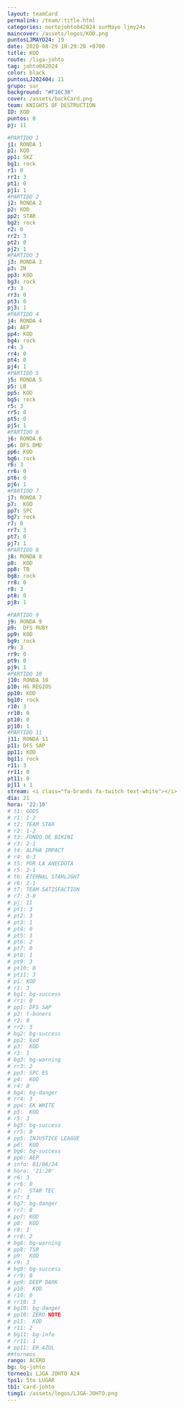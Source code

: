 ```yaml
---
layout: teamCard
permalink: /team/:title.html
categories: nortejohto042024 surMayo ljmy24s 
maincover: /assets/logos/KOD.png
puntosLJMAYO24: 19
date: 2020-08-29 10:29:20 +0700
title: KOD
route: /liga-johto
tag: johto042024
color: black
puntosLJ202404: 11
grupo: sur
background: "#F16C38"
cover: /assets/backCard.png
team: KNIGHTS OF DESTRUCTION
ID: KOD
puntos: 0
pj: 11

#PARTIDO 1
j1: RONDA 1
p1: KOD
pp1: SKZ
bg1: rock
r1: 0
rr1: 3
pt1: 0
pj1: 1
#PARTIDO 2
j2: RONDA 2
p2: KOD
pp2: STAR
bg2: rock
r2: 0
rr2: 3
pt2: 0
pj2: 1 
#PARTIDO 3
j3: RONDA 3
p3: ZN
pp3: KOD
bg3: rock
r3: 3
rr3: 0
pt3: 0
pj3: 1
#PARTIDO 4
j4: RONDA 4
p4: AEP
pp4: KOD
bg4: rock
r4: 3
rr4: 0
pt4: 0
pj4: 1
#PARTIDO 5
j5: RONDA 5
p5: LB
pp5: KOD
bg5: rock
r5: 3
rr5: 0
pt5: 0
pj5: 1
#PARTIDO 6
j6: RONDA 6
p6: DFS DMD
pp6: KOD
bg6: rock
r6: 3
rr6: 0 
pt6: 0
pj6: 1
#PARTIDO 7
j7: RONDA 7
p7:  KOD
pp7: SPC
bg7: rock
r7: 0
rr7: 3
pt7: 0
pj7: 1
#PARTIDO 8
j8: RONDA 8
p8:  KOD
pp8: TB    
bg8: rock
rr8: 0
r8: 3
pt8: 0
pj8: 1

#PARTIDO 9
j9: RONDA 9
p9:  DFS RUBY
pp9: KOD
bg9: rock
r9: 3
rr9: 0 
pt9: 0
pj9: 1
#PARTIDO 10
j10: RONDA 10
p10: HG REGIOS
pp10: KOD
bg10: rock
r10: 3
rr10: 0
pt10: 0
pj10: 1
#PARTIDO 11
j11: RONDA 11
p11: DFS SAP
pp11: KOD
bg11: rock
r11: 3
rr11: 0
pt11: 0
pj11 : 1 
stream: <i class="fa-brands fa-twitch text-white"></i>
dia: 21
hora: '22:10'
# t1: GODS
# r1: 1-2
# t2: TEAM STAR
# r2: 1-2
# t3: FONDO DE BIKINI
# r3: 2-1
# t4: ALPHA IMPACT
# r4: 0-3
# t5: POR LA ANECDOTA
# r5: 2-1
# t6: ETERNAL STARLJGHT
# r6: 2-1
# t7: TEAM SATISFACTION
# r7: 3-0
# pj: 11
# pt1: 3
# pt2: 3
# pt3: 1
# pt4: 0
# pt5: 3
# pt6: 2
# pt7: 0
# pt8: 1
# pt9: 3
# pt10: 0
# pt11: 3
# p1: KOD
# r1: 3
# bg1: bg-success
# rr1: 0
# pp1: DFS SAP
# p2: t-boners
# r2: 0
# rr2: 3
# bg2: bg-success
# pp2: kod
# p3:  KOD
# r3: 1
# bg3: bg-warning
# rr3: 2
# pp3: SPC ES
# p4:  KOD
# r4: 0
# bg4: bg-danger
# rr4: 3
# pp4: EK WHITE
# p5:  KOD
# r5: 3
# bg5: bg-success
# rr5: 0
# pp5: INJUSTICE LEAGUE
# p6:  KOD
# bg6: bg-success
# pp6: AEP
# info: 01/06/24
# hora: '21:20'
# r6: 3
# rr6: 0
# p7:  STAR TEC
# r7: 3
# bg7: bg-danger
# rr7: 0
# pp7: KOD
# p8:  KOD
# r8: 1
# rr8: 2
# bg8: bg-warning
# pp8: TSR
# p9:  KOD
# r9: 3
# bg9: bg-success
# rr9: 0
# pp9: DEEP DARK
# p10:  KOD
# r10: 0
# rr10: 3
# bg10: bg-danger
# pp10: ZERO NOTE
# p11:  KOD
# r11: 2
# bg11: bg-info
# rr11: 1
# pp11: ER AZUL
##torneos
rango: ACERO
bg: bg-johto 
torneo1: LJGA JOHTO A24
tps1: 5to LUGAR
tb1: card-johto
timg1: /assets/logos/LJGA-JOHTO.png
---
```


